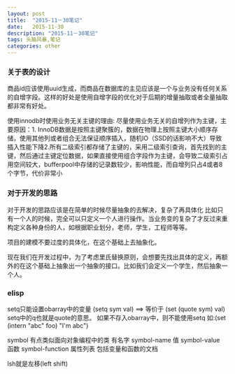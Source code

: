 ```yaml
---
layout: post
title:  "2015-11－30笔记"
date:   2015-11-30
description: "2015-11－30笔记"
tags: 头脑风暴,笔记
categories: other
---
```


### 关于表的设计
商品id应该使用uuid生成，而商品在数据库的主见应该是一个与业务没有任何关系的自增字段。这样的好处是使用自增字段的优化对于后期的增量抽取或者全量抽取都非常有好处。

使用innodb时使用业务无关主键的理由:
尽量使用业务无关的自增列作为主键，主要原因：1. InnoDB数据是按照主键聚簇的，数据在物理上按照主键大小顺序存储，使用其他列或者组合无法保证顺序插入，随机IO（SSD的话影响不大）导致插入性能下降2.所有二级索引都存储了主键的，采用二级索引查询，首先找到的主键，然后通过主键定位数据，如果直接使用组合字段作为主键，会导致二级索引占用空间较大，bufferpool中存储的记录数较少，影响性能，而自增列只占4或者8个字节，代价非常小


### 对于开发的思路
对于开发的思路应该是在简单的时候尽量抽象的去解决，复杂了再具体化
比如只有一个人的时候，完全可以只定义一个人进行操作。当业务变的复杂了才反过来重构定义各种身份的人，如根据职业划分，老师，学生，工程师等等。

项目的建模不要过度的具体化，在这个基础上去抽象化。

现在我们在开发过程中，为了考虑里氏替换原则，会想要先找出具体的定义，再额外的在这个基础上抽象出一个抽象的接口。比如我们会定义一个学生，然后抽象一个人。


### elisp
setq只能设置obarray中的变量
(setq sym val)  ==> 等价于 (set (quote sym) val)
setq中的q也就是quote的意思。
如果不存入obarray中，则不能使用setq
如:(set (intern "abc" foo) "I'm abc")

symbol 有点类似面向对象编程中的类
有名字 symbol-name
值 symbol-value
函数 symbol-function
属性列表 包括变量和函数的文档

lsh就是左移(left shift)
